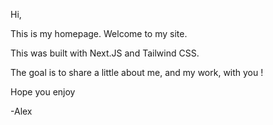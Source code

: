 Hi,

This is my homepage. Welcome to my site. 

This was built with Next.JS and Tailwind CSS.

The goal is to share a little about me, and my work, with you !

Hope you enjoy

-Alex

